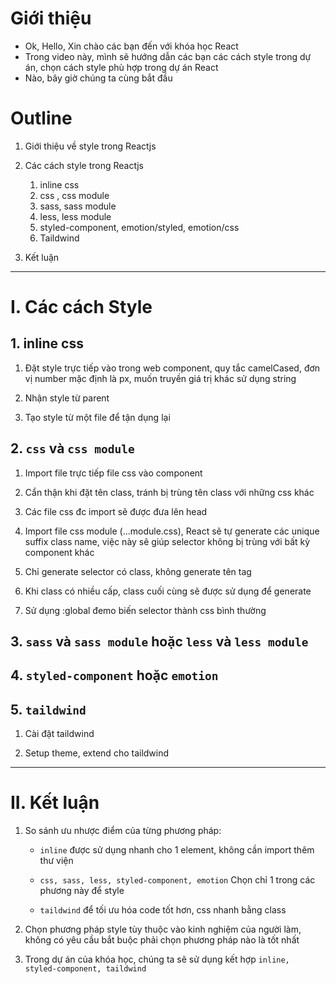 # Giới thiệu
- Ok, Hello, Xin chào các bạn đến với khóa học React
- Trong video này, mình sẽ hướng dẫn các bạn các cách style trong dự án, chọn cách style phù hợp trong dự án React
- Nào, bây giờ chúng ta cùng bắt đầu

# Outline

1. Giới thiệu về style trong Reactjs

2. Các cách style trong Reactjs

    1. inline css
    2. css , css module
    3. sass, sass module
    4. less, less module
    5. styled-component, emotion/styled, emotion/css
    6. Taildwind

3. Kết luận


---------------------------
# I. Các cách Style
## 1. inline css

1. Đặt style trực tiếp vào trong web component, quy tắc camelCased, đơn vị number mặc định là px, muốn truyền giá trị khác sử dụng string

2. Nhận style từ parent

3. Tạo style từ một file để tận dụng lại

## 2. `css` và `css module`

1. Import file trực tiếp file css vào component

2. Cẩn thận khi đặt tên class, tránh bị trùng tên class với những css khác

3. Các file css đc import sẽ được đưa lên head

4. Import file css module (...module.css), React sẽ tự generate các unique suffix class name, việc này sẽ giúp selector không bị trùng với bất kỳ component khác

6. Chỉ generate selector có class, không generate tên tag

7. Khi class có nhiều cấp, class cuối cùng sẽ được sử dụng để generate

7. Sử dụng :global đemo biến selector thành css bình thường


## 3. `sass` và `sass module` hoặc `less` và `less module`


## 4. `styled-component` hoặc `emotion`
## 5. `taildwind`

1. Cài đặt taildwind

2. Setup theme, extend cho taildwind

-------------------

# II. Kết luận

1. So sánh ưu nhược điểm của từng phương pháp: 

    - `inline` được sử dụng nhanh cho 1 element, không cần import thêm thư viện

    - `css, sass, less, styled-component, emotion` Chọn chỉ 1 trong các phương này để style

    - `taildwind` để tối ưu hóa code tốt hơn, css nhanh bằng class

2. Chọn phương pháp style tùy thuộc vào kinh nghiệm của người làm, không có yêu cầu bắt buộc phải chọn phương pháp nào là tốt nhất

3. Trong dự án của khóa học, chúng ta sẽ sử dụng kết hợp `inline, styled-component, taildwind`